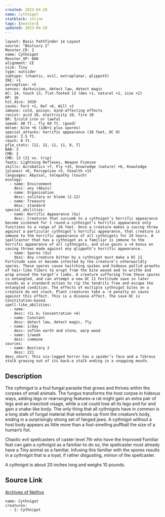 ```yaml
---
created: 2023-04-28
name: Cythnigot
statblock: inline
tags: [monster]
updated: 2023-04-28
---
```

```statblock
layout: Basic Pathfinder 1e Layout
source: "Bestiary 2"
Monster_CR: 2
name: Cythnigot
Monster_XP: 600
alignment: CE
size: Tiny
type: outsider
subtype: (chaotic, evil, extraplanar, qlippoth)
INI: +1
perception: +5
senses: darkvision, detect law, detect magic
AC: 14, touch 13, flat-footed 13 (dex +1, natural +1, size +2)
HP: 16
hit_dice: 3d10
saves: Fort +1, Ref +6, Will +2
immune: cold, poison, mind-affecting effects
resist: acid 10, electricity 10, fire 10
DR: 5/cold iron or lawful
speed: 40 ft., fly 60 ft. (good)
melee: bite +6 (1d6+1 plus spores)
special_attacks: horrific appearance (10 feet, DC 9)
space: 2.5 ft.
reach: 0 ft.
pf1e_stats: [12, 12, 11, 11, 8, 7]
BAB: 3
CMB: 2
CMD: 13 (21 vs. trip)
feats: Lightning Reflexes, Weapon Finesse
skills: Acrobatics +7, Fly +15, Knowledge (nature) +6, Knowledge (planes) +6, Perception +5, Stealth +15
languages: Abyssal, telepathy (touch)
ecology:
  - name: Environment
    desc: any (Abyss)
  - name: Organisation
    desc: solitary or bloom (2-12)
  - name: Treasure
    desc: standard
special_abilities:
  - name: Horrific Appearance (Su)
    desc: Creatures that succumb to a cythnigot’s horrific appearance become sickened for 1 round-a cythnigot’s horrific appearance only functions to a range of 10 feet. Once a creature makes a saving throw against a particular cythnigot’s horrific appearance, that creature is immune to the horrific appearance of all cythnigots for 24 hours. A spellcaster that has a cythnigot as a familiar is immune to the horrific appearance of all cythnigots, and also gains a +4 bonus on saving throws made against any qlippoth’s horrific appearance.
  - name: Spores (Su)
    desc: Any creature bitten by a cythnigot must make a DC 11 Fortitude save or become infested by the creature’s otherworldly spores. These spores cause twitching spikes and hideous pallid growths of hair-like fibers to erupt from the bite wound and to writhe and wrap around the target’s limbs. A creature suffering from these spores is entangled, and can attempt a new DC 11 Fortitude save in later rounds as a standard action to rip the tendrils free and escape the entangled condition. The effects of multiple cythnigot bites on a creature do not stack. Plant creatures take a -4 penalty on saves against this effect. This is a disease effect. The save DC is Constitution-based.
spell-like_abilities:
  - name:
    desc: (CL 6; Concentration +4)
  - name: Constant
    desc: detect law, detect magic, fly
  - name: 1/day
    desc: soften earth and stone, warp wood
  - name: 1/week
    desc: commune
sources:
  - name: Bestiary 2
    desc: 221
desc_short: This six-legged horror has a spider’s face and a fibrous stalk growing out of its back-a stalk ending in a snapping mouth.
```
## Description
The cythnigot is a foul fungal parasite that grows and thrives within the corpses of small animals. The fungus transforms the host corpse in hideous ways, adding legs or rearranging features-a rat might gain an extra pair of legs and an insectoid visage, while a cat could lose all its legs and fur and gain a snake-like body. The only thing that all cythnigots have in common is a long stalk of fungal material that extends up from the creature’s body, ending in a surprisingly strong set of fanged jaws. A cythnigot without a host body appears as little more than a foul-smelling puffball the size of a human’s fist.

Chaotic evil spellcasters of caster level 7th who have the Improved Familiar feat can gain a cythnigot as a familiar-to do so, the spellcaster must already have a Tiny animal as a familiar. Infusing this familiar with the spores results in a cythnigot that is a loyal, if rather disgusting, minion of the spellcaster.

A cythnigot is about 20 inches long and weighs 10 pounds.
## Source Link
[Archives of Nethys](https://aonprd.com/MonsterDisplay.aspx?ItemName=Cythnigot)
```encounter-table
name: Cythnigot
creatures:
  - 1: Cythnigot
```
